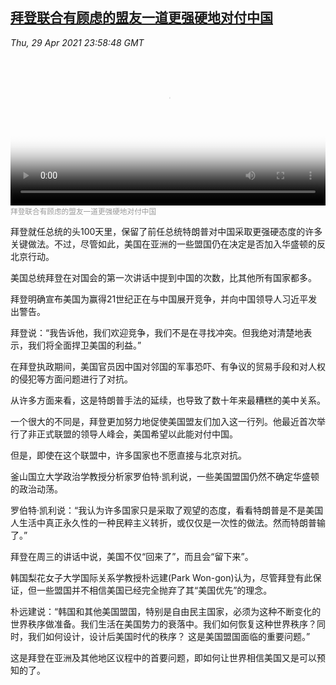<!--1619743142000-->
[拜登联合有顾虑的盟友一道更强硬地对付中国](https://www.voachinese.com/a/biden-rallies-skeptical-allies-to-get-tougher-on-china-20210429/5871886.html)
------

<div><i>Thu, 29 Apr 2021 23:58:48 GMT</i></div><video poster="https://images.weserv.nl?url=gdb.voanews.com/09811e53-37d7-40f2-b898-b4c47fce6463_tv_r1_s_w900.jpg" src="https://av.voanews.com/Videoroot/Pangeavideo/2021/04/0/09/09811e53-37d7-40f2-b898-b4c47fce6463_240p.mp4" style="width:100%" controls></video><div><small style="color: #999;">拜登联合有顾虑的盟友一道更强硬地对付中国</small></div><p>拜登就任总统的头100天里，保留了前任总统特朗普对中国采取更强硬态度的许多关键做法。不过，尽管如此，美国在亚洲的一些盟国仍在决定是否加入华盛顿的反北京行动。</p><p>美国总统拜登在对国会的第一次讲话中提到中国的次数，比其他所有国家都多。</p><p>拜登明确宣布美国为赢得21世纪正在与中国展开竞争，并向中国领导人习近平发出警告。</p><p>拜登说：“我告诉他，我们欢迎竞争，我们不是在寻找冲突。但我绝对清楚地表示，我们将全面捍卫美国的利益。”</p><p>在拜登执政期间，美国官员因中国对邻国的军事恐吓、有争议的贸易手段和对人权的侵犯等方面问题进行了对抗。</p><p>从许多方面来看，这是特朗普手法的延续，也导致了数十年来最糟糕的美中关系。</p><p>一个很大的不同是，拜登更加努力地促使美国盟友们加入这一行列。他最近首次举行了非正式联盟的领导人峰会，美国希望以此能对付中国。</p><p>但是，即使在这个联盟中，许多国家也不愿直接与北京对抗。</p><p>釜山国立大学政治学教授分析家罗伯特·凯利说，一些美国盟国仍然不确定华盛顿的政治动荡。</p><p>罗伯特·凯利说：“我认为许多国家只是采取了观望的态度，看看特朗普是不是美国人生活中真正永久性的一种民粹主义转折，或仅仅是一次性的做法。然而特朗普输了。”</p><p>拜登在周三的讲话中说，美国不仅“回来了”，而且会“留下来”。</p><p>韩国梨花女子大学国际关系学教授朴远建(Park Won-gon)认为，尽管拜登有此保证，但一些盟国并不相信美国已经完全抛弃了其“美国优先”的理念。</p><p>朴远建说：“韩国和其他美国盟国，特别是自由民主国家，必须为这种不断变化的世界秩序做准备。我们生活在美国势力的衰落中。我们如何恢复这种世界秩序？同时，我们如何设计，设计后美国时代的秩序？ 这是美国盟国面临的重要问题。”</p><p>这是拜登在亚洲及其他地区议程中的首要问题，即如何让世界相信美国又是可以预知的了。</p>
